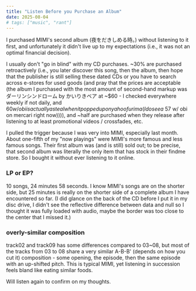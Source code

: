 ```yaml
---
title: "Listen Before you Purchase an Album"
date: 2025-08-04
# tags: ["music", "rant"]
---
```


I purchased MIMI's second album (夜をだきしめる時。) without listening to it first, and unfortunately it didn't live up to my expectations (i.e., it was not an optimal financial decision).

I usually don't "go in blind" with my CD purchases. ~30% are purchased retroactively (i.e., you later discover this song, then the album, then hope that the publisher is still selling these dated CDs or you have to search across e-stores for used goods (and pray that the prices are acceptable (the album I purchased with the most amount of second-hand markup was ダーリンシンドローム by かいりきベア at ~$60 - I checked everywhere weekly if not daily, and $60 w/ obi is actually a steal when it popped up on yahoo furima (I do see a ~$57 w/ obi on mercari right now)))), and ~half are purchased when they release after listening to at least promotional videos / crossfades, etc.

I pulled the trigger because I was very into MIMI, especially last month. About one-fifth of my "now playings" were MIMI's more famous and less famous songs. Their first album was (and is still) sold out; to be precise, that second album was literally the only item that has stock in their findme store. So I bought it without ever listening to it online.

### LP or EP?
10 songs, 24 minutes 58 seconds. I know MIMI's songs are on the shorter side, but 25 minutes is really on the shorter side of a complete album I have encountered so far. (I did glance on the back of the CD before I put it in my disc drive, I didn't see the reflective difference between data and null so I thought it was fully loaded with audio, maybe the border was too close to the center that I missed it.)

### overly-similar composition
track02 and track09 has some differences compared to 03~08, but most of the tracks from 03 to 08 share a very similar A-B-B' (depends on how you cut it) composition - some opening, the episode, then the same episode with an up-shifted pitch. This is typical MIMI, yet listening in succession feels bland like eating similar foods.

Will listen again to confirm on my thoughts.